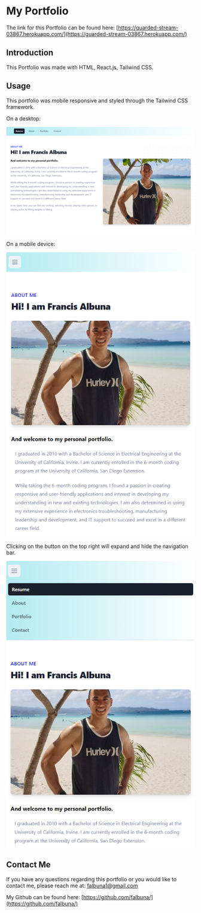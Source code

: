 # My Portfolio

The link for this Portfolio can be found here: [https://guarded-stream-03867.herokuapp.com/](https://guarded-stream-03867.herokuapp.com/)

## Introduction

This Portfolio was made with HTML, React.js, Tailwind CSS.

## Usage

This portfolio was mobile responsive and styled through the Tailwind CSS framework.

On a desktop: 

![Home page desktop view.](https://github.com/falbuna/francisalbuna/blob/main/assets/MainPage.PNG)

On a mobile device:

![Home page mobile view](https://github.com/falbuna/francisalbuna/blob/main/assets/MobilePage.PNG)

Clicking on the button on the top right will expand and hide the navigation bar.

![Home page on mobile view with the Nav Bar.](https://github.com/falbuna/francisalbuna/blob/main/assets/MobilePageNav.PNG)

## Contact Me

If you have any questions regarding this portfolio or you would like to contact me, please reach me at: falbuna1@gmail.com

My Github can be found here: [https://github.com/falbuna/](https://github.com/falbuna/)